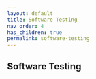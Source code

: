 ```yaml
---
layout: default
title: Software Testing
nav_order: 4
has_children: true
permalink: software-testing
---
```


## Software Testing